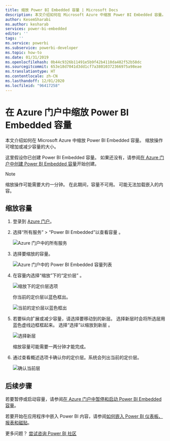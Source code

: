```yaml
---
title: 缩放 Power BI Embedded 容量 | Microsoft Docs
description: 本文介绍如何在 Microsoft Azure 中缩放 Power BI Embedded 容量。
author: KesemSharabi
ms.author: kesharab
services: power-bi-embedded
editor: ''
tags: ''
ms.service: powerbi
ms.subservice: powerbi-developer
ms.topic: how-to
ms.date: 01/31/2019
ms.openlocfilehash: 0b44c9326b11491e5b9f42b4110da482f52b58dc
ms.sourcegitcommit: 653e18d7041d3dd1cf7a38010372366975a98eae
ms.translationtype: HT
ms.contentlocale: zh-CN
ms.lasthandoff: 12/01/2020
ms.locfileid: "96417258"
---
```

# <a name="scale-your-power-bi-embedded-capacity-in-the-azure-portal"></a>在 Azure 门户中缩放 Power BI Embedded 容量

本文介绍如何在 Microsoft Azure 中缩放 Power BI Embedded 容量。 缩放操作可增加或减少容量的大小。

这里假设你已创建 Power BI Embedded 容量。 如果还没有，请参阅[在 Azure 门户中创建 Power BI Embedded 容量](azure-pbie-create-capacity.md)开始创建。

> [!NOTE]
> 缩放操作可能需要大约一分钟。 在此期间，容量不可用。 可能无法加载嵌入的内容。

## <a name="scale-a-capacity"></a>缩放容量

1. 登录到 [Azure 门户](https://portal.azure.com/)。

2. 选择“所有服务” > “Power BI Embedded”以查看容量   。

    ![Azure 门户中的所有服务](media/azure-pbie-scale-capacity/azure-portal-more-services.png)

3. 选择要缩放的容量。

    ![Azure 门户中的 Power BI Embedded 容量列表](media/azure-pbie-scale-capacity/azure-portal-capacity-list.png)

4. 在容量内选择“缩放”下的“定价层”   。

    ![缩放下的定价层选项](media/azure-pbie-scale-capacity/azure-portal-scale-pricing-tier.png)

    你当前的定价层以蓝色框出。

    ![当前的定价层以蓝色框出](media/azure-pbie-scale-capacity/azure-portal-current-tier.png)

5. 若要纵向扩展或减少容量，请选择要移动到的新层。 选择新层时会将所选层用蓝色虚线边框框起来。 选择“选择”以缩放到新层  。

    ![选择新层](media/azure-pbie-scale-capacity/azure-portal-select-new-tier.png)

    缩放容量可能需要一两分钟才能完成。

6. 通过查看概述选项卡确认你的定价层。系统会列出当前的定价层。

    ![确认当前层](media/azure-pbie-scale-capacity/azure-portal-confirm-tier.png)

## <a name="next-steps"></a>后续步骤

若要暂停或启动容量，请参阅[在 Azure 门户中暂停和启动 Power BI Embedded 容量](azure-pbie-pause-start.md)。

若要开始在应用程序中嵌入 Power BI 内容，请参阅[如何嵌入 Power BI 仪表板、报表和磁贴](https://powerbi.microsoft.com/documentation/powerbi-developer-embedding-content/)。

更多问题？ [尝试咨询 Power BI 社区](https://community.powerbi.com/)
